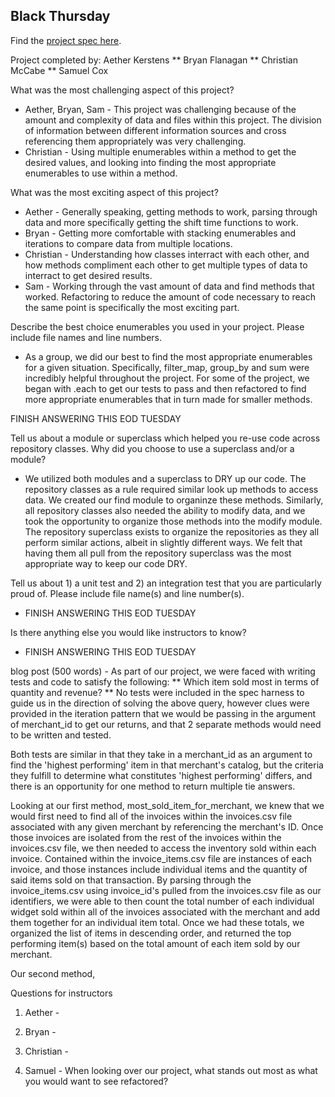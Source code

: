 ## Black Thursday

Find the [project spec here](http://backend.turing.io/module1/projects/black_thursday/).

Project completed by:
Aether Kerstens ** Bryan Flanagan ** Christian McCabe ** Samuel Cox

What was the most challenging aspect of this project? 
  - Aether, Bryan, Sam - This project was challenging because of the amount and complexity of data and files within this project. The division of information between different information sources and cross referencing them appropriately was very challenging.
  - Christian - Using multiple enumerables within a method to get the desired values, and looking into finding the most appropriate enumerables to use within a method.
  
What was the most exciting aspect of this project?
  - Aether - Generally speaking, getting methods to work, parsing through data and more specifically getting the shift time functions to work.
  - Bryan - Getting more comfortable with stacking enumerables and iterations to compare data from multiple locations. 
  - Christian - Understanding how classes interract with each other, and how methods compliment each other to get multiple types of data to interract to get desired results. 
  - Sam - Working through the vast amount of data and find methods that worked. Refactoring to reduce the amount of code necessary to reach the same point is specifically the most exciting part. 

Describe the best choice enumerables you used in your project. Please include file names and line numbers.
  - As a group, we did our best to find the most appropriate enumerables for a given situation. Specifically, filter_map, group_by and sum were incredibly helpful throughout the project. For some of the project, we began with .each to get our tests to pass and then refactored to find more appropriate enumerables that in turn made for smaller methods. 
  
  FINISH ANSWERING THIS EOD TUESDAY

Tell us about a module or superclass which helped you re-use code across repository classes. Why did you choose to use a superclass and/or a module?
  - We utilized both modules and a superclass to DRY up our code. The repository classes as a rule required similar look up methods to access data.  We created our find module to organinze these methods. Similarly, all repository classes also needed the ability to modify data, and we took the opportunity to organize those methods into the modify module. The repository superclass exists to organize the repositories as they all perform similar actions, albeit in slightly different ways. We felt that having them all pull from the repository superclass was the most appropriate way to keep our code DRY.

Tell us about 1) a unit test and 2) an integration test that you are particularly proud of. Please include file name(s) and line number(s).
  - FINISH ANSWERING THIS EOD TUESDAY

Is there anything else you would like instructors to know?
  -  FINISH ANSWERING THIS EOD TUESDAY

blog post (500 words) - 
As part of our project, we were faced with writing tests and code to satisfy the following:
  ** Which item sold most in terms of quantity and revenue? **
No tests were included in the spec harness to guide us in the direction of solving the above query, however clues were provided in the iteration pattern that we would be passing in the argument of merchant_id to get our returns, and that 2 separate methods would need to be written and tested.

Both tests are similar in that they take in a merchant_id as an argument to find the 'highest performing' item in that merchant's catalog, but the criteria they fulfill to determine what constitutes 'highest performing' differs, and there is an opportunity for one method to return multiple tie answers. 

Looking at our first method, most_sold_item_for_merchant, we knew that we would first need to find all of the invoices within the invoices.csv file associated with any given merchant by referencing the merchant's ID. Once those invoices are isolated from the rest of the invoices within the invoices.csv file, we then needed to access the inventory sold within each invoice. Contained within the invoice_items.csv file are instances of each invoice, and those instances include individual items and the quantity of said items sold on that transaction. By parsing through the invoice_items.csv using invoice_id's pulled from the invoices.csv file as our identifiers, we were able to then count the total number of each individual widget sold within all of the invoices associated with the merchant and add them together for an individual item total. Once we had these totals, we organized the list of items in descending order, and returned the top performing item(s) based on the total amount of each item sold by our merchant. 

Our second method, 

Questions for instructors
1. Aether - 

2. Bryan - 

3. Christian - 

4. Samuel - When looking over our project, what stands out most as what you would want to see refactored?


